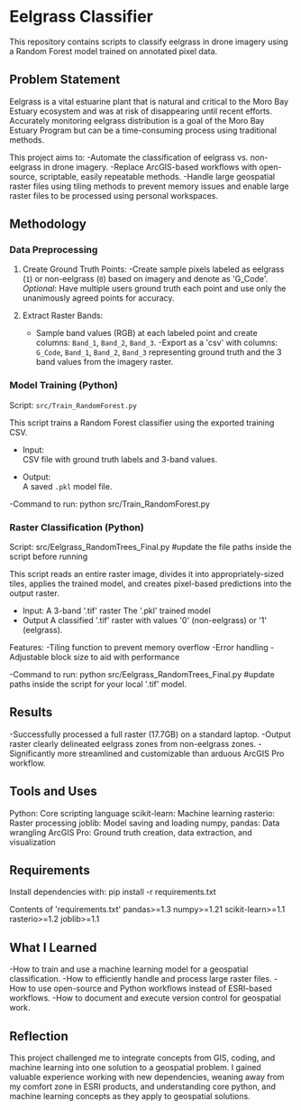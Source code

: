 # Eelgrass Classifier

This repository contains scripts to classify eelgrass in drone imagery using a Random Forest model trained on annotated pixel data.

## Problem Statement

Eelgrass is a vital estuarine plant that is natural and critical to the Moro Bay Estuary ecosystem and was at risk of disappearing until recent efforts. Accurately monitoring eelgrass distribution is a goal of the Moro Bay Estuary Program but can be a time-consuming process using traditional methods. 

This project aims to:
 -Automate the classification of eelgrass vs. non-eelgrass in drone imagery.
 -Replace ArcGIS-based workflows with open-source, scriptable, easily repeatable methods.
 -Handle large geospatial raster files using tiling methods to prevent memory issues and enable large raster files to be processed using personal workspaces.

## Methodology

### Data Preprocessing 
 1. Create Ground Truth Points:
	-Create sample pixels labeled as eelgrass (`1`) or non-eelgrass (`0`) based on imagery and denote as 'G_Code'.
	*Optional*: Have multiple users ground truth each point and use only the unanimously agreed points for accuracy. 

 2. Extract Raster Bands:
	- Sample band values (RGB) at each labeled point and create columns: `Band_1`, `Band_2`, `Band_3`.
	-Export as a 'csv' with columns: `G_Code`, `Band_1`, `Band_2`, `Band_3` representing ground truth and the 3 band values from the imagery raster. 

### Model Training (Python)

Script: `src/Train_RandomForest.py`

This script trains a Random Forest classifier using the exported training CSV.

- Input:  
  CSV file with ground truth labels and 3-band values.

- Output:  
  A saved `.pkl` model file.

-Command to run:
python src/Train_RandomForest.py

### Raster Classification (Python)

Script: src/Eelgrass_RandomTrees_Final.py     #update the file paths inside the script before running

This script reads an entire raster image, divides it into appropriately-sized tiles, applies the trained model, and creates pixel-based predictions into the output raster.

- Input:
  A 3-band '.tif' raster
  The '.pkl' trained model 
- Output
  A classified '.tif' raster with values '0' (non-eelgrass) or '1' (eelgrass).

Features: 
 -Tiling function to prevent memory overflow
 -Error handling
 -Adjustable block size to aid with performance

-Command to run:
python src/Eelgrass_RandomTrees_Final.py  #update paths inside the script for your local '.tif' model.

## Results

-Successfully processed a full raster (17.7GB) on a standard laptop.
-Output raster clearly delineated eelgrass zones from non-eelgrass zones.
-Significantly more streamlined and customizable than arduous ArcGIS Pro workflow. 

## Tools and Uses

Python: Core scripting language
scikit-learn: Machine learning 
rasterio: Raster processing
joblib: Model saving and loading
numpy, pandas: Data wrangling
ArcGIS Pro: Ground truth creation, data extraction, and visualization

## Requirements 

Install dependencies with: 
pip install -r requirements.txt

Contents of 'requirements.txt'
pandas>=1.3
numpy>=1.21
scikit-learn>=1.1
rasterio>=1.2
joblib>=1.1

## What I Learned

-How to train and use a machine learning model for a geospatial classification.
-How to efficiently handle and process large raster files.
-How to use open-source and Python workflows instead of ESRI-based workflows.
-How to document and execute version control for geospatial work. 

## Reflection 

This project challenged me to integrate concepts from GIS, coding, and machine learning into one solution to a geospatial problem. I gained valuable experience working with new dependencies, weaning away from my comfort zone in ESRI products, and understanding core python, and machine learning concepts as they apply to geospatial solutions. 